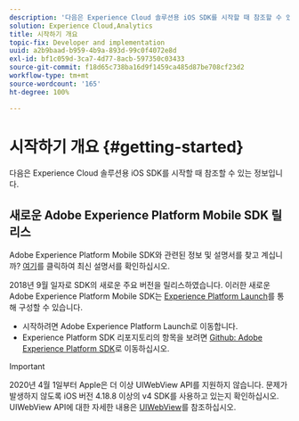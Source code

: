 ```yaml
---
description: '다음은 Experience Cloud 솔루션용 iOS SDK를 시작할 때 참조할 수 있는 정보입니다. '
solution: Experience Cloud,Analytics
title: 시작하기 개요
topic-fix: Developer and implementation
uuid: a2b9baad-b959-4b9a-893d-99c0f4072e8d
exl-id: bf1c059d-3ca7-4d77-8acb-597350c03433
source-git-commit: f18d65c738ba16d9f1459ca485d87be708cf23d2
workflow-type: tm+mt
source-wordcount: '165'
ht-degree: 100%

---
```


# 시작하기 개요 {#getting-started}

다음은 Experience Cloud 솔루션용 iOS SDK를 시작할 때 참조할 수 있는 정보입니다.

## 새로운 Adobe Experience Platform Mobile SDK 릴리스

Adobe Experience Platform Mobile SDK와 관련된 정보 및 설명서를 찾고 계십니까? [여기](https://aep-sdks.gitbook.io/docs/)를 클릭하여 최신 설명서를 확인하십시오.

2018년 9월 일자로 SDK의 새로운 주요 버전을 릴리스하였습니다. 이러한 새로운 Adobe Experience Platform Mobile SDK는 [Experience Platform Launch](https://www.adobe.com/kr/experience-platform/launch.html)를 통해 구성할 수 있습니다.

* 시작하려면 Adobe Experience Platform Launch로 이동합니다.
* Experience Platform SDK 리포지토리의 항목을 보려면 [Github: Adobe Experience Platform SDK](https://github.com/Adobe-Marketing-Cloud/acp-sdks)로 이동하십시오.

>[!IMPORTANT]
>
>2020년 4월 1일부터 Apple은 더 이상 UIWebView API를 지원하지 않습니다. 문제가 발생하지 않도록 iOS 버전 4.18.8 이상의 v4 SDK를 사용하고 있는지 확인하십시오. UIWebView API에 대한 자세한 내용은 [UIWebView](https://developer.apple.com/documentation/uikit/uiwebview)를 참조하십시오.
